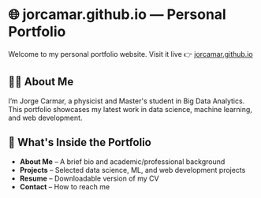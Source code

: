 # 🌐 jorcamar.github.io — Personal Portfolio

Welcome to my personal portfolio website.
Visit it live 👉 [jorcamar.github.io](https://jorcamar.github.io)

## 🧑‍💻 About Me

I’m Jorge Carmar, a physicist and Master's student in Big Data Analytics.  
This portfolio showcases my latest work in data science, machine learning, and web development.

## 📁 What's Inside the Portfolio

- **About Me** – A brief bio and academic/professional background
- **Projects** – Selected data science, ML, and web development projects
- **Resume** – Downloadable version of my CV
- **Contact** – How to reach me